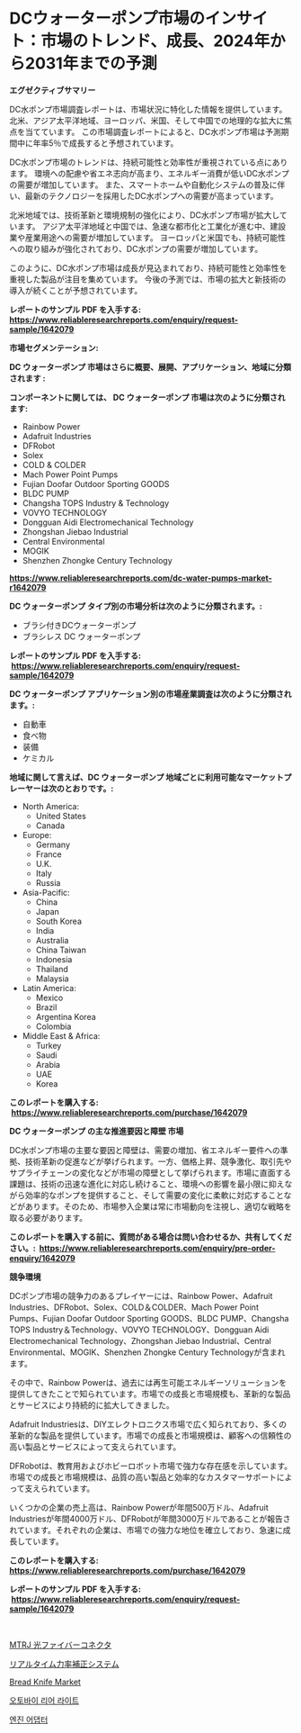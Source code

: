 <p><h1>DCウォーターポンプ市場のインサイト：市場のトレンド、成長、2024年から2031年までの予測</h1></p><p><strong>エグゼクティブサマリー</strong></p>
<p><p>DC水ポンプ市場調査レポートは、市場状況に特化した情報を提供しています。 北米、アジア太平洋地域、ヨーロッパ、米国、そして中国での地理的な拡大に焦点を当てています。 この市場調査レポートによると、DC水ポンプ市場は予測期間中に年率5％で成長すると予想されています。</p><p>DC水ポンプ市場のトレンドは、持続可能性と効率性が重視されている点にあります。 環境への配慮や省エネ志向が高まり、エネルギー消費が低いDC水ポンプの需要が増加しています。 また、スマートホームや自動化システムの普及に伴い、最新のテクノロジーを採用したDC水ポンプへの需要が高まっています。</p><p>北米地域では、技術革新と環境規制の強化により、DC水ポンプ市場が拡大しています。 アジア太平洋地域と中国では、急速な都市化と工業化が進む中、建設業や産業用途への需要が増加しています。 ヨーロッパと米国でも、持続可能性への取り組みが強化されており、DC水ポンプの需要が増加しています。</p><p>このように、DC水ポンプ市場は成長が見込まれており、持続可能性と効率性を重視した製品が注目を集めています。 今後の予測では、市場の拡大と新技術の導入が続くことが予想されています。</p></p>
<p><strong>レポートのサンプル PDF を入手する: <a href="https://www.reliableresearchreports.com/enquiry/request-sample/1642079">https://www.reliableresearchreports.com/enquiry/request-sample/1642079</a></strong></p>
<p><strong>市場セグメンテーション:</strong></p>
<p><strong> DC ウォーターポンプ 市場はさらに概要、展開、アプリケーション、地域に分類されます :</strong></p>
<p><strong>コンポーネントに関しては、 DC ウォーターポンプ 市場は次のように分類されます: &nbsp;</strong></p>
<p><ul><li>Rainbow Power</li><li>Adafruit Industries</li><li>DFRobot</li><li>Solex</li><li>COLD & COLDER</li><li>Mach Power Point Pumps</li><li>Fujian Doofar Outdoor Sporting GOODS</li><li>BLDC PUMP</li><li>Changsha TOPS Industry & Technology</li><li>VOVYO TECHNOLOGY</li><li>Dongguan Aidi Electromechanical Technology</li><li>Zhongshan Jiebao Industrial</li><li>Central Environmental</li><li>MOGIK</li><li>Shenzhen Zhongke Century Technology</li></ul></p>
<p><strong><a href="https://www.reliableresearchreports.com/dc-water-pumps-market-r1642079">https://www.reliableresearchreports.com/dc-water-pumps-market-r1642079</a></strong></p>
<p><strong> DC ウォーターポンプ タイプ別の市場分析は次のように分類されます。:</strong></p>
<p><ul><li>ブラシ付きDCウォーターポンプ</li><li>ブラシレス DC ウォーターポンプ</li></ul></p>
<p><strong>レポートのサンプル PDF を入手する: &nbsp;<a href="https://www.reliableresearchreports.com/enquiry/request-sample/1642079">https://www.reliableresearchreports.com/enquiry/request-sample/1642079</a></strong></p>
<p><strong> DC ウォーターポンプ アプリケーション別の市場産業調査は次のように分類されます。:</strong></p>
<p><ul><li>自動車</li><li>食べ物</li><li>装備</li><li>ケミカル</li></ul></p>
<p><strong>地域に関して言えば、DC ウォーターポンプ 地域ごとに利用可能なマーケットプレーヤーは次のとおりです。:</strong></p>
<p><ul>
    <li>
        North America:
        <ul>
            <li>United States</li>
            <li>Canada</li>
        </ul>
    </li>
    <li>
        Europe:
        <ul>
            <li>Germany</li>
            <li>France</li>
            <li>U.K.</li>
            <li>Italy</li>
            <li>Russia</li>
        </ul>
    </li>
    <li>
        Asia-Pacific:
        <ul>
            <li>China</li>
            <li>Japan</li>
            <li>South Korea</li>
            <li>India</li>
            <li>Australia</li>
            <li>China Taiwan</li>
            <li>Indonesia</li>
            <li>Thailand</li>
            <li>Malaysia</li>
        </ul>
    </li>
    <li>
        Latin America:
        <ul>
            <li>Mexico</li>
            <li>Brazil</li>
            <li>Argentina Korea</li>
            <li>Colombia</li>
        </ul>
    </li>
    <li>
        Middle East & Africa:
        <ul>
            <li>Turkey</li>
            <li>Saudi</li>
            <li>Arabia</li>
            <li>UAE</li>
            <li>Korea</li>
        </ul>
    </li>
    </ul></p>
<p><strong>このレポートを購入する: &nbsp;<a href="https://www.reliableresearchreports.com/purchase/1642079">https://www.reliableresearchreports.com/purchase/1642079</a></strong></p>
<p><strong>DC ウォーターポンプ の主な推進要因と障壁 市場</strong></p>
<p><p>DC水ポンプ市場の主要な要因と障壁は、需要の増加、省エネルギー要件への準拠、技術革新の促進などが挙げられます。一方、価格上昇、競争激化、取引先やサプライチェーンの変化などが市場の障壁として挙げられます。市場に直面する課題は、技術の迅速な進化に対応し続けること、環境への影響を最小限に抑えながら効率的なポンプを提供すること、そして需要の変化に柔軟に対応することなどがあります。そのため、市場参入企業は常に市場動向を注視し、適切な戦略を取る必要があります。</p></p>
<p><strong>このレポートを購入する前に、質問がある場合は問い合わせるか、共有してください。:&nbsp; <a href="https://www.reliableresearchreports.com/enquiry/pre-order-enquiry/1642079">https://www.reliableresearchreports.com/enquiry/pre-order-enquiry/1642079</a></strong></p>
<p><strong>競争環境</strong></p>
<p><p>DCポンプ市場の競争力のあるプレイヤーには、Rainbow Power、Adafruit Industries、DFRobot、Solex、COLD＆COLDER、Mach Power Point Pumps、Fujian Doofar Outdoor Sporting GOODS、BLDC PUMP、Changsha TOPS Industry＆Technology、VOVYO TECHNOLOGY、Dongguan Aidi Electromechanical Technology、Zhongshan Jiebao Industrial、Central Environmental、MOGIK、Shenzhen Zhongke Century Technologyが含まれます。</p><p>その中で、Rainbow Powerは、過去には再生可能エネルギーソリューションを提供してきたことで知られています。市場での成長と市場規模も、革新的な製品とサービスにより持続的に拡大してきました。</p><p>Adafruit Industriesは、DIYエレクトロニクス市場で広く知られており、多くの革新的な製品を提供しています。市場での成長と市場規模は、顧客への信頼性の高い製品とサービスによって支えられています。</p><p>DFRobotは、教育用およびホビーロボット市場で強力な存在感を示しています。市場での成長と市場規模は、品質の高い製品と効率的なカスタマーサポートによって支えられています。</p><p>いくつかの企業の売上高は、Rainbow Powerが年間500万ドル、Adafruit Industriesが年間4000万ドル、DFRobotが年間3000万ドルであることが報告されています。それぞれの企業は、市場での強力な地位を確立しており、急速に成長しています。</p></p>
<p><strong>このレポートを購入する: &nbsp; <a href="https://www.reliableresearchreports.com/purchase/1642079">https://www.reliableresearchreports.com/purchase/1642079</a></strong></p>
<p><strong>レポートのサンプル PDF を入手する: &nbsp;<a href="https://www.reliableresearchreports.com/enquiry/request-sample/1642079">https://www.reliableresearchreports.com/enquiry/request-sample/1642079</a></strong><strong></strong></p>
<p>&nbsp;</p>
<p><p><a href="https://github.com/RudyBoyer2017/Market-Research-Report-List-1/blob/main/129615669789.md">MTRJ 光ファイバーコネクタ</a></p><p><a href="https://github.com/MosesSpinka1914/Market-Research-Report-List-1/blob/main/971697569788.md">リアルタイム力率補正システム</a></p><p><a href="https://issuu.com/reportprime-2/docs/bread-knife-market-size-2030.pptx">Bread Knife Market</a></p><p><a href="https://medium.com/@constantinvon/%EC%98%A4%ED%86%A0%EB%B0%94%EC%9D%B4-%ED%9B%84%EB%AF%B8%EB%93%B1-%EC%8B%9C%EC%9E%A5-%EB%B6%84%EC%84%9D-%EB%B0%8F-2024%EB%85%84%EB%B6%80%ED%84%B0-2031%EB%85%84%EA%B9%8C%EC%A7%80%EC%9D%98-%EC%82%AC%EC%9D%B4%EC%A6%88-%EC%98%88%EC%B8%A1-fbc352a125dc">오토바이 리어 라이트</a></p><p><a href="https://github.com/Tristiarton768456/Market-Research-Report-List-1/blob/main/324722167307.md">엔진 어댑터</a></p></p>